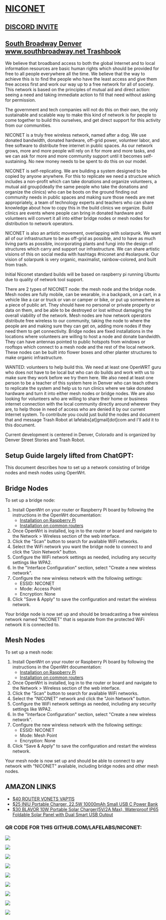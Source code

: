 # [NICONET](https://github.com/lafelabs/niconet)

## [DISCORD INVITE](https://discord.gg/5VYhVTFz)

## [South Broadway Denver www.southbroadway.net Trashbook](https://www.southbroadway.net)

We believe that broadband access to both the global Internet and to local information resources are basic human rights which should be provided for free to all people everywhere all the time. We believe that the way to achieve this is to find the people who have the least access and give them free access first and work our way up to a free network for all of society.   This network is based on the principles of mutual aid and direct action: seeing a need and taking immediate action to fill that need without asking for permission.

The government and tech companies will not do this on their own, the only sustainable and scalable way to make this kind of network is for people to come together to build this ourselves, and get direct support for this activity from our communities.

NICONET is a truly free wireless network, named after a dog.  We use donated bandwidth, donated hardware, off-grid power, volunteer labor, and free software to distribute free internet in public spaces.  As our network grows, more and more people will rely on it for more and more tasks, and we can ask for more and more community support until it becomes self-sustaining.  No new money needs to be spent to do this on our model.

NICONET is self-replicating. We are building a system designed to be copied by anyone anywhere.  For this to replicate we need a structure which includes a non-profit which can take donations and organize volunteers, a mutual aid group(ideally the same people who take the donations and organize the clinics) who can be boots on the ground finding out community needs in public spaces and making sure those needs are met appropriately, a team of technology experts and teachers who can share knowledge about how to copy this in the build clinics we organize.  Build clinics are events where people can bring in donated hardware and volunteers will convert it all into either bridge nodes or mesh nodes for distribution to network operators.  


NICONET is also an artistic movement, overlapping with solarpunk.  We want all of our infrastructure to be as off-grid as possible, and to have as much living parts as possible, incorporating plants and fungi into the design of structures which carry and support our infrastructure. We can share artistic visions of this on social media with hashtags #niconet and #solarpunk.  Our vision of solarpunk is very  organic, maximalist, rainbow-colored, and built from trash.

Initial Niconet standard builds will be based on raspberry pi running Ubuntu due to quality of network tool support.

There are 2 types of NICONET node: the mesh node and the bridge node.  Mesh nodes are fully mobile, can be wearable, in a backpack, on a cart, in a vehicle like a car or truck or van or camper or bike, or put up somewhere as a piece of public art.  They should have no personal or private property or data on them, and be able to be destroyed or lost without damaging the overall viability of the network.  Mesh nodes are how network operators distribute free wireless to our community, taking the node to where the people are and making sure they can get on, adding more nodes if they need them to get connectivity.  Bridge nodes are fixed installations in the locations where volunteers are willing to host a node and donate bandwidth.  They can have antennas pointed to public hotspots from windows or rooftops which connect to a mesh node and the rest of the local network.  These nodes can be built into flower boxes and other planter structures to make organic infrastructure.


WANTED: volunteers to help build this.  We need at least one OpenWRT guru who does not have to be local but who can do builds and work with us to make sure they work before we try them here.  We also need at least one person to be a teacher of this system here in Denver who can teach others to replicate the system and help us to run clinics where we take donated hardware and turn it into either mesh nodes or bridge nodes. We are also looking for volunteers who are willing to share their home or business internet connection with the local community directly around wherever they are, to help those in need of access who are denied it by our current Internet system.  To contribute you could just build the nodes and document that and message Trash Robot at lafelabs[at]gmail[dot]com and I'll add it to this document.  

Current development is centered in Denver, Colorado and is organized by Denver Street Stories and Trash Robot.

## Setup Guide largely lifted from ChatGPT:

This document describes how to set up a network consisting of bridge nodes and mesh nodes using OpenWrt.

## Bridge Nodes

To set up a bridge node:

1. Install OpenWrt on your router or Raspberry Pi board by following the instructions in the OpenWrt documentation:
   - [Installation on Raspberry Pi](https://openwrt.org/toh/raspberry_pi_foundation/raspberry_pi)
   - [Installation on common routers](https://openwrt.org/docs/guide-user/installation/start)
2. Once OpenWrt is installed, log in to the router or board and navigate to the Network > Wireless section of the web interface.
3. Click the "Scan" button to search for available WiFi networks.
4. Select the WiFi network you want the bridge node to connect to and click the "Join Network" button.
5. Configure the WiFi network settings as needed, including any security settings like WPA2.
6. In the "Interface Configuration" section, select "Create a new wireless network".
7. Configure the new wireless network with the following settings:
   - ESSID: NICONET
   - Mode: Access Point
   - Encryption: None
8. Click "Save & Apply" to save the configuration and restart the wireless network.

Your bridge node is now set up and should be broadcasting a free wireless network named "NICONET" that is separate from the protected WiFi network it is connected to.

## Mesh Nodes

To set up a mesh node:

1. Install OpenWrt on your router or Raspberry Pi board by following the instructions in the OpenWrt documentation:
   - [Installation on Raspberry Pi](https://openwrt.org/toh/raspberry_pi_foundation/raspberry_pi)
   - [Installation on common routers](https://openwrt.org/docs/guide-user/installation)
2. Once OpenWrt is installed, log in to the router or board and navigate to the Network > Wireless section of the web interface.
3. Click the "Scan" button to search for available WiFi networks.
4. Select the "NICONET" network and click the "Join Network" button.
5. Configure the WiFi network settings as needed, including any security settings like WPA2.
6. In the "Interface Configuration" section, select "Create a new wireless network".
7. Configure the new wireless network with the following settings:
   - ESSID: NICONET
   - Mode: Mesh Point
   - Encryption: None
8. Click "Save & Apply" to save the configuration and restart the wireless network.

Your mesh node is now set up and should be able to connect to any network with "NICONET" available, including bridge nodes and other mesh nodes.

## AMAZON LINKS

 - [$40 ROUTER VONETS VAP11S](https://www.amazon.com/dp/B08YR9WLTF/)
 - [$25 INIU Portable Charger, 22.5W 10000mAh Small USB C Power Bank](https://www.amazon.com/dp/B09176JCKZ)
 - [$30 BLAVOR 10W Portable Solar Charger(5V/2A Max), Waterproof IP65 Foldable Solar Panel with Dual Smart USB Output](https://www.amazon.com/dp/B0BJDBQXQ3)

### QR CODE FOR THIS GITHUB.COM/LAFELABS/NICONET: 

![](https://raw.githubusercontent.com/LafeLabs/niconet/main/trashmagic/qrcode.png)

![](https://raw.githubusercontent.com/LafeLabs/niconet/main/trashmagic/batterybox.png)

![](https://raw.githubusercontent.com/LafeLabs/niconet/main/trashmagic/batterybox2.png)

![](https://raw.githubusercontent.com/LafeLabs/niconet/main/trashmagic/routerbatt.png)

![](https://raw.githubusercontent.com/LafeLabs/niconet/main/trashmagic/routerbatt2.png)

![](https://raw.githubusercontent.com/LafeLabs/niconet/main/trashmagic/routerbox.png)

![](https://raw.githubusercontent.com/LafeLabs/niconet/main/trashmagic/solar1.png)

![](https://raw.githubusercontent.com/LafeLabs/niconet/main/trashmagic/solar2.png)

![](https://raw.githubusercontent.com/LafeLabs/niconet/main/trashmagic/solar3.png)




